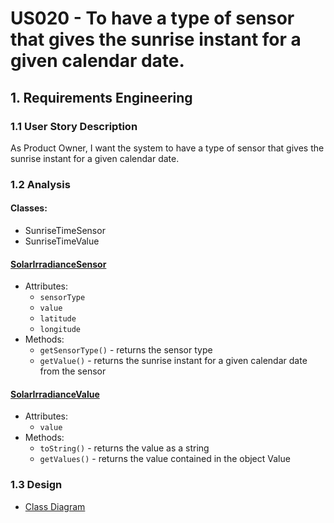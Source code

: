 # US020 - To have a type of sensor that gives the sunrise instant for a given calendar date.

## 1. Requirements Engineering

### 1.1 User Story Description

As Product Owner, I want the system to have a type of sensor that gives the sunrise instant for a given calendar date.

### 1.2 Analysis
#### Classes:
- SunriseTimeSensor
- SunriseTimeValue

#### [SolarIrradianceSensor](../../../../src/main/java/SmartHome/sensors/SunriseTimeSensor.java)
- Attributes:
    - `sensorType`
    - `value`
    - `latitude`
    - `longitude`
- Methods:
    - `getSensorType()` - returns the sensor type
    - `getValue()` - returns the sunrise instant for a given calendar date from the sensor

#### [SolarIrradianceValue](../../../../src/main/java/SmartHome/sensors/SunsetTimeSensor.java)
- Attributes:
    - `value`
- Methods:
    - `toString()` - returns the value as a string
    - `getValues()` - returns the value contained in the object Value

### 1.3 Design
- [Class Diagram](../../us020/01.requirements-engineering/diagrams/classDiagram.svg)
